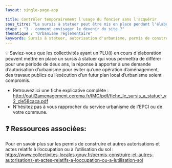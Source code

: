 ```yaml
---
layout: single-page-app

title: Contrôler temporairement l'usage du foncier sans l'acquérir
sous_titre: "Le sursis à statuer peut être mis en place pendant l'élaboration du PLU(i) pour une durée de 2 ans."
etape : "3 - comment envisager le devenir du site ?"
thematique : "Urbanisme réglementaire"
keywords: Sursis à statuer, autorisation d'urbanisme, permis de construire, différer
---
```


💡 Saviez-vous que les collectivités ayant un PLU(i) en cours d'élaboration peuvent mettre en place un sursis à statuer qui vous permettra de différer pour une période de deux ans, la réponse à apporter à une demande d’autorisation d’urbanisme pour éviter qu’une opération d’aménagement, des travaux publics ou l’exécution d’un futur plan local d’urbanisme soient compromis.


- Retrouvez ici une fiche explicative complète : http://outil2amenagement.cerema.fr/IMG/pdf/fiche_le_sursis_a_statuer_v2_cle58caca.pdf
- N'hésitez pas à vous rapprocher du service urbanisme de l'EPCI ou de votre commune.

## ❓ Ressources associées:

Pour en savoir plus sur les permis de construire et autres autorisations et actes relatifs à l’occupation ou à l’utilisation du sol : https://www.collectivites-locales.gouv.fr/permis-construire-et-autres-autorisations-et-actes-relatifs-a-loccupation-ou-a-lutilisation-sol



